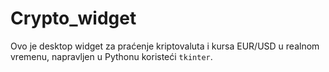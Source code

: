 # Crypto_widget
Ovo je desktop widget za praćenje kriptovaluta i kursa EUR/USD u realnom vremenu, napravljen u Pythonu koristeći `tkinter`.
